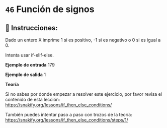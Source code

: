 # `46` Función de signos

## 📝 Instrucciones:

Dado un entero X imprime 1 si es positivo, -1 si es negativo o 0 si es igual a 0.

Intenta usar if-elif-else.

**Ejemplo de entrada**
179

**Ejemplo de salida**
1

**Teoría**

Si no sabes por donde empezar a resolver este ejercicio, por favor revisa el contenido de esta lección:
https://snakify.org/lessons/if_then_else_conditions/

También puedes intentar paso a paso con trozos de la teoría:
https://snakify.org/lessons/if_then_else_conditions/steps/1/